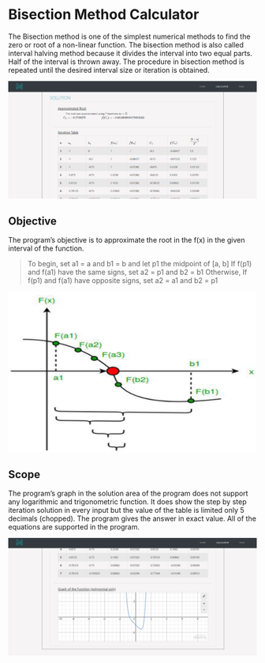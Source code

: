# Bisection Method Calculator

The Bisection method is one of the simplest numerical methods to find the zero or root of a non-linear function. The bisection method is also called interval halving method because it divides the interval into two equal parts. Half of the interval is thrown away. The procedure in bisection method is repeated until the desired interval size or iteration is obtained.


![sneak](images/repo_image/sneak_peak.PNG)


## Objective
The program’s objective is to approximate the root in the f(x) in the given interval of the function.

> To begin, set a1 = a and b1 = b and let p1 the midpoint of [a, b]
> If f(p1) and f(a1) have the same signs, set a2 = p1 and b2 = b1
> Otherwise, If f(p1) and f(a1) have opposite signs, set a2 = a1 and b2 = p1


![objective](images/repo_image/objective.PNG)


## Scope
The program’s graph in the solution area of the program does not support any logarithmic and trigonometric function. It does show the step by step iteration solution in every input but the value of the table is limited only 5 decimals (chopped). The program gives the answer in exact value. All of the equations are supported in the program.


![scope](images/repo_image/graph.PNG)